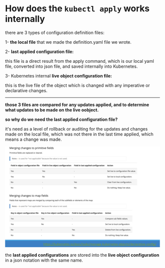 # How does the `kubectl apply` works internally

there are 3 types of configuration definition files:

1- **the local file** that we made the definition.yaml file we wrote.

2- **last applied configuration file:**

this file is a direct result from the apply command, which is our local yaml file, converted into json file, and saved internally into Kubernetes.

3- Kubernetes internal **live object configuration file:**

this is the live file of the object which is changed with any imperative or declarative changes.

* * *

**those 3 files are compared for any updates applied, and to determine what updates to be made on the live oobject.**

**so why do we need the last applied configuration file?**

it's need as a level of rollback or auditing for the updates and changes made on the local file, which was not there in the last time applied, which means a change was made.

![2d942a750f39085503d927e0ec2361ba.png](../../_resources/2d942a750f39085503d927e0ec2361ba.png)

the **last applied configurations** are stored into the **live object configuration** in a json notation with the same name.
